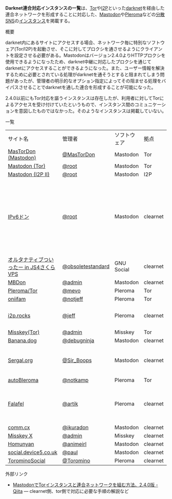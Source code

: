 <div class="mw-parser-output">

**Darknet連合対応インスタンスの一覧**は、<a href="https://ja.wikipedia.org/wiki/ja:Tor" class="extiw" title="wikipedia:ja:Tor">Tor</a>や<a href="https://ja.wikipedia.org/wiki/ja:I2P" class="extiw" title="wikipedia:ja:I2P">I2P</a>といった<a href="https://ja.wikipedia.org/wiki/ja:%E3%83%80%E3%83%BC%E3%82%AF%E3%83%8D%E3%83%83%E3%83%88" class="extiw" title="wikipedia:ja:ダークネット">darknet</a>を経由した連合ネットワークを形成することに対応した、[Mastodon](/Mastodon "Mastodon")や[Pleroma](/Pleroma "Pleroma")などの[分散SNS](/%E5%88%86%E6%95%A3SNS "分散SNS")の[インスタンス](/%E3%82%A4%E3%83%B3%E3%82%B9%E3%82%BF%E3%83%B3%E3%82%B9 "インスタンス")を掲載する。

概要

darknet内にあるサイトにアクセスする場合、ネットワーク毎に特別なソフトウェア(Tor/I2P)を起動させ、そこに対してプロクシを通させるようにクライアントを設定させる必要がある。Mastodonはバージョン2.4.0よりHTTPプロクシを使用できるようになったため、darknet中継に対応したプロクシを通じてdarknetにアクセスすることができるようになった。また、ユーザー情報を解決するために必要とされている処理がdarknetを通そうとすると阻まれてしまう問題があったが、管理者の明示的なオプション指定によってその阻ませる処理をバイパスさせることでdarknetを通した連合を形成することが可能になった。

2.4.0以前にもTor対応を謳うインスタンスは存在したが、利用者に対してTorによるアクセスを受け付けていたというもので、インスタンス間のコミュニケーションを意図したものではなかった。そのようなインスタンスは掲載していない。

一覧

|                                                                                                                                          |                                                                                                                                                 |              |          |                     |                                                                                                                                                                                                                                                                                                                                                                                 |
|------------------------------------------------------------------------------------------------------------------------------------------|-------------------------------------------------------------------------------------------------------------------------------------------------|--------------|----------|---------------------|---------------------------------------------------------------------------------------------------------------------------------------------------------------------------------------------------------------------------------------------------------------------------------------------------------------------------------------------------------------------------------|
| サイト名                                                                                                                                 | 管理者                                                                                                                                          | ソフトウェア | 拠点     | 対応先              | 備考                                                                                                                                                                                                                                                                                                                                                                            |
| [MasTorDon (Mastodon)](/MasTorDon_(Mastodon) "MasTorDon (Mastodon)")                                                                     | <a href="https://mastordon43zyheh.onion/@MasTorDon" class="external text" rel="nofollow">@MasTorDon</a>                                         | Mastodon     | Tor      | Tor (v2 & v3 onion) |                                                                                                                                                                                                                                                                                                                                                                                 |
| [Mastodon (Tor)](/Mastodon_(Tor) "Mastodon (Tor)")                                                                                       | <a href="http://nq5jmc5rsyo4fiph.onion/@root" class="external text" rel="nofollow">@root</a>                                                    | Mastodon     | Tor      | clr/Tor/I2P         |                                                                                                                                                                                                                                                                                                                                                                                 |
| <a href="http://5hftbbffiohmyugvc6vypyqhi6tl2yxo6wvyscybvv5c57pva3iq.b32.i2p" class="external text" rel="nofollow">Mastodon (I2P II)</a> | <a href="http://5hftbbffiohmyugvc6vypyqhi6tl2yxo6wvyscybvv5c57pva3iq.b32.i2p/@root" class="external text" rel="nofollow">@root</a>              | Mastodon     | I2P      | clr/Tor/I2P         |                                                                                                                                                                                                                                                                                                                                                                                 |
| [IPv6ドン](/IPv6%E3%83%89%E3%83%B3 "IPv6ドン")                                                                                           | <a href="https://mastodon.home.js4.in/@root" class="external text" rel="nofollow">@root</a>                                                     | Mastodon     | clearnet | clr/Tor/I2P         | Mastodon (Tor)と併せて、本実装の前にMastodonのdarknet対応の調査を行っていた                                                                                                                                                                                                                                                                                                     |
| <a href="https://js4.in/alttw/" class="external text" rel="nofollow">オルタナティブついったー in JS4さくらVPS</a>                        | <a href="https://js4.in/alttw/obsoletestandard" class="external text" rel="nofollow">@obsoletestandard</a>                                      | GNU Social   | clearnet | clr/Tor/I2P         |                                                                                                                                                                                                                                                                                                                                                                                 |
| <a href="https://md.xps2.net" class="external text" rel="nofollow">MBDon</a>                                                             | <a href="https://md.xps2.net/@admin" class="external text" rel="nofollow">@admin</a>                                                            | Mastodon     | clearnet | clr/Tor/I2P         |                                                                                                                                                                                                                                                                                                                                                                                 |
| <a href="http://6cuelujo3prytx3k.onion" class="external text" rel="nofollow">Pleroma/Tor</a>                                             | <a href="http://6cuelujo3prytx3k.onion/users/mevo" class="external text" rel="nofollow">@mevo</a>                                               | Pleroma      | Tor      | clr/Tor             |                                                                                                                                                                                                                                                                                                                                                                                 |
| <a href="http://pleroma.oniichanylo2tsi4.onion" class="external text" rel="nofollow">oniifam</a>                                         | <a href="http://pleroma.oniichanylo2tsi4.onion/users/notjeff" class="external text" rel="nofollow">@notjeff</a>                                 | Pleroma      | Tor      | clr/Tor             |                                                                                                                                                                                                                                                                                                                                                                                 |
| <a href="https://social.i2p.rocks" class="external text" rel="nofollow">i2p.rocks</a>                                                    | <a href="https://social.i2p.rocks/users/jeff" class="external text" rel="nofollow">@jeff</a>                                                    | Pleroma      | clearnet | clr/Tor             | I2P経由のアクセスも可能<a href="http://7ovtjstzxxqehxxeg6ahkgetu7umw2ewkwn6qg2g62cfabwzleta.b32.i2p" class="external autonumber" rel="nofollow">[1]</a>                                                                                                                                                                                                                         |
| <a href="http://5z5ce433e2yp73jqm3yxmyh2yvcn33venhnm5trqde6uwjysxyy3gbad.onion" class="external text" rel="nofollow">Misskey(Tor)</a>    | <a href="http://5z5ce433e2yp73jqm3yxmyh2yvcn33venhnm5trqde6uwjysxyy3gbad.onion/@admin" class="external text" rel="nofollow">@admin</a>          | Misskey      | Tor      | clr/Tor             |                                                                                                                                                                                                                                                                                                                                                                                 |
| <a href="https://banana.dog" class="external text" rel="nofollow">Banana.dog</a>                                                         | <a href="https://banana.dog/@debugninja" class="external text" rel="nofollow">@debugninja</a>                                                   | Mastodon     | clearnet | clr/Tor             |                                                                                                                                                                                                                                                                                                                                                                                 |
| <a href="https://mastodon.sergal.org" class="external text" rel="nofollow">Sergal.org</a>                                                | <a href="https://mastodon.sergal.org/@Sir_Boops" class="external text" rel="nofollow">@Sir_Boops</a>                                            | Mastodon     | clearnet | clr/Tor/I2P         | Tor経由のアクセスも可能<a href="http://izeljfc5nxetw7dm.onion" class="external autonumber" rel="nofollow">[2]</a><a href="http://kcmykvkkt3umiyx4xouu3sjo6odz3rolqphy2i2bbdan33g3zrjfjgqd.onion" class="external autonumber" rel="nofollow">[3]</a>                                                                                                                             |
| <a href="http://xi6uivuxxqvjzxx26bumnw6i542umnbqhwbahlj3m5zphk6a5iox6uid.onion" class="external text" rel="nofollow">autoBleroma</a>     | <a href="http://xi6uivuxxqvjzxx26bumnw6i542umnbqhwbahlj3m5zphk6a5iox6uid.onion/users/notkamp" class="external text" rel="nofollow">@notkamp</a> | Pleroma      | Tor      | clr/Tor             |                                                                                                                                                                                                                                                                                                                                                                                 |
| <a href="https://falafel.win" class="external text" rel="nofollow">Falafel</a>                                                           | <a href="https://falafel.win/users/artik" class="external text" rel="nofollow">@artik</a>                                                       | Pleroma      | clearnet | clr/Tor/I2P         | Tor・I2P経由のアクセスも可能<a href="http://xb6exkwqbdkf2zxsfkbm4lthj7jin4t4hvqku73o5ib6nlly3ww67wid.onion" class="external autonumber" rel="nofollow">[4]</a><a href="http://djpn5cbcgmpumwcriuzqistbae66txca2j4apjd2xesfgb7r5zmq.b32.i2p/" class="external autonumber" rel="nofollow">[5]</a><a href="http://falafel.i2p/" class="external autonumber" rel="nofollow">[6]</a> |
| <a href="https://comm.cx" class="external text" rel="nofollow">comm.cx</a>                                                               | <a href="https://comm.cx/@ikuradon" class="external text" rel="nofollow">@ikuradon</a>                                                          | Mastodon     | clearnet | clr/Tor/I2P         |                                                                                                                                                                                                                                                                                                                                                                                 |
| <a href="https://misskey.xps2.net" class="external text" rel="nofollow">Misskey X</a>                                                    | <a href="https://misskey.xps2.net/@admin" class="external text" rel="nofollow">@admin</a>                                                       | Misskey      | clearnet | clr/Tor/I2P         |                                                                                                                                                                                                                                                                                                                                                                                 |
| <a href="https://social.homunyan.com" class="external text" rel="nofollow">Homunyan</a>                                                  | <a href="https://social.homunyan.com/@animeirl" class="external text" rel="nofollow">@animeirl</a>                                              | Mastodon     | clearnet | clr/Tor             |                                                                                                                                                                                                                                                                                                                                                                                 |
| <a href="https://social.device5.co.uk" class="external text" rel="nofollow">social.device5.co.uk</a>                                     | <a href="https://social.device5.co.uk/@paul" class="external text" rel="nofollow">@paul</a>                                                     | Mastodon     | clearnet | clr/Tor             |                                                                                                                                                                                                                                                                                                                                                                                 |
| <a href="https://social.toromino.de" class="external text" rel="nofollow">TorominoSocial</a>                                             | <a href="https://social.toromino.de/users/Toromino" class="external text" rel="nofollow">@Toromino</a>                                          | Pleroma      | clearnet | clr/Tor             |                                                                                                                                                                                                                                                                                                                                                                                 |

外部リンク

-   <a href="https://qiita.com/obsolete-standard/items/97b1274fe0abf147f659" class="external text" rel="nofollow">MastodonでTorインスタンスと連合ネットワークを組む方法、2.4.0版 - Qiita</a> — clearnet側、tor側で対応に必要な手順の解説など

</div>
